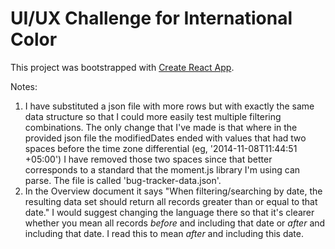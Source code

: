 # UI/UX Challenge for International Color

This project was bootstrapped with [Create React App](https://github.com/facebookincubator/create-react-app).

Notes:
1. I have substituted a json file with more rows but with exactly the same data structure so that I could more easily
 test multiple filtering combinations. The only change that I've made is that where in the provided json file the 
 modifiedDates ended with values that had two spaces before the time zone differential (eg, '2014-11-08T11:44:51  +05:00') I have removed those two spaces since that better corresponds to a standard that the moment.js library I'm 
 using can parse. The file is called 'bug-tracker-data.json'.
2. In the Overview document it says "When filtering/searching by date, the resulting data set should return all 
records greater than or equal to that date." I would suggest changing the language there so that it's clearer whether
 you mean all records _before_ and including that date or _after_ and including that date. I read this to mean 
 _after_ and including this date.
 